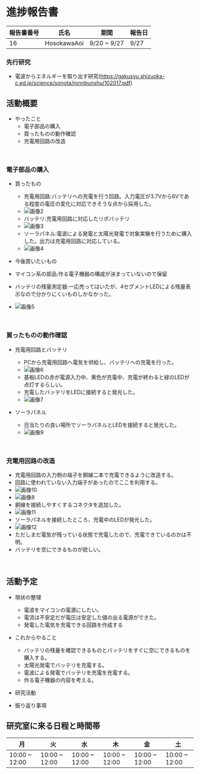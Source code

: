 # 進捗報告書

報告書番号 | 氏名   | 期間         | 報告日
----- | ---- | ---------- | ---
16    | HosokawaAoi | 9/20 ~ 9/27 | 9/27

### 先行研究
  - 電波からエネルギーを取り出す研究(https://gakusyu.shizuoka-c.ed.jp/science/sonota/ronnbunshu/102017.pdf)

## 活動概要

- やったこと
  - 電子部品の購入
  - 買ったものの動作確認
  - 充電用回路の改造
  
<br />

### 電子部品の購入
- 買ったもの
  - 充電用回路:バッテリへの充電を行う回路。入力電圧が3.7Vから6Vである程度の電圧の変化に対応できそうな点から採用した。
  - ![画像2](画像/画像16/画像2.jpg)
  - バッテリ:充電用回路に対応したリポバッテリ
  - ![画像3](画像/画像16/画像3.jpg)
  - ソーラパネル:電波による発電と太陽光発電で対象実験を行うために購入した。出力は充電用回路に対応している。
  - ![画像4](画像/画像16/画像4.jpg)

- 今後買いたいもの
 - マイコン系の部品:作る電子機器の構成が決まっていないので保留
 - バッテリの残量測定器:一応売ってはいたが、4セグメントLEDによる残量表示なので分かりにくいものしかなかった。
 - ![画像5](画像/画像16/画像5.jpg)

<br />
  
### 買ったものの動作確認

- 充電用回路とバッテリ
  - PCから充電用回路へ電気を供給し、バッテリへの充電を行った。
  - ![画像6](画像/画像16/画像6.jpg)
  - 基板LEDの赤が電源入力中、黄色が充電中、充電が終わると緑のLEDが点灯するらしい。
  - 充電したバッテリをLEDに接続すると発光した。
  - ![画像7](画像/画像16/画像7.jpg)

- ソーラパネル
  - 日当たりの良い場所でソーラパネルとLEDを接続すると発光した。
  - ![画像9](画像/画像16/画像9.jpg)


<br />

### 充電用回路の改造
  - 充電用回路の入力側の端子を銅線二本で充電できるように改造する。
  - 回路に使われていない入力端子があったのでここを利用する。
  - ![画像10](画像/画像16/画像10.jpg)
  - ![画像8](画像/画像16/画像8.jpg)
  - 銅線を接続しやすくするコネクタを追加した。
  - ![画像11](画像/画像16/画像11.jpg)
  - ソーラパネルを接続したところ、充電中のLEDが発光した。
  - ![画像12](画像/画像16/画像12.jpg)
  - ただしまだ電気が残っている状態で充電したので、充電できているのかは不明。
  - バッテリを空にできるものが欲しい。


<br />
 




## 活動予定
- 現状の整理
  - 電波をマイコンの電源にしたい。
  - 電流は不安定だが電圧は安定した値の出る電源ができた。
  - 発電した電気を充電できる回路を作成する

- これからやること
  
  - バッテリの残量を確認できるものとバッテリをすぐに空にできるものを購入する。
  - 太陽光発電でバッテリを充電する。
  - 電波による発電でバッテリを充電を充電する。
  - 作る電子機器の内容を考える。



- 研究活動 
- 振り返り事項


## 研究室に来る日程と時間帯

月             | 火             | 水             | 木             | 金             | 土
------------- | ------------- | ------------- | ------------- | ------------- | -------------
10:00 ~ 12:00 | 10:00 ~ 12:00 | 10:00 ~ 12:00 | 10:00 ~ 12:00 | 10:00 ~ 12:00 | 10:00 ~ 12:00
